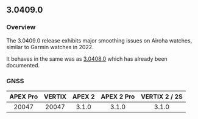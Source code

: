 ## 3.0409.0

### Overview

The 3.0409.0 release exhibits major smoothing issues on Airoha watches, similar to Garmin watches in 2022.

It behaves in the same was as [3.0408.0](../3.0408.0/README.md) which has already been documented.



### GNSS

| APEX Pro | VERTIX | APEX 2 | APEX 2 Pro | VERTIX 2 / 2S |
| :------: | :----: | :----: | :--------: | :-----------: |
|  20047   | 20047  | 3.1.0  |   3.1.0    |     3.1.0     |

